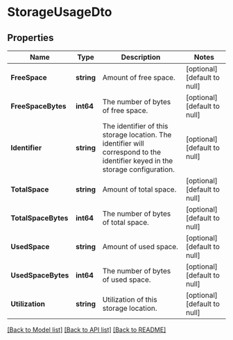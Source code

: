 # StorageUsageDto

## Properties
Name | Type | Description | Notes
------------ | ------------- | ------------- | -------------
**FreeSpace** | **string** | Amount of free space. | [optional] [default to null]
**FreeSpaceBytes** | **int64** | The number of bytes of free space. | [optional] [default to null]
**Identifier** | **string** | The identifier of this storage location. The identifier will correspond to the identifier keyed in the storage configuration. | [optional] [default to null]
**TotalSpace** | **string** | Amount of total space. | [optional] [default to null]
**TotalSpaceBytes** | **int64** | The number of bytes of total space. | [optional] [default to null]
**UsedSpace** | **string** | Amount of used space. | [optional] [default to null]
**UsedSpaceBytes** | **int64** | The number of bytes of used space. | [optional] [default to null]
**Utilization** | **string** | Utilization of this storage location. | [optional] [default to null]

[[Back to Model list]](../README.md#documentation-for-models) [[Back to API list]](../README.md#documentation-for-api-endpoints) [[Back to README]](../README.md)

